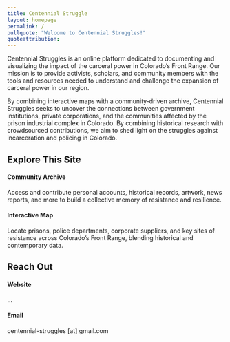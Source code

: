 ```yaml
---
title: Centennial Struggle
layout: homepage
permalink: /
pullquote: "Welcome to Centennial Struggles!"
quoteattribution:
---
```


Centennial Struggles is an online platform dedicated to documenting and visualizing the impact of the carceral power in Colorado’s Front Range. Our mission is to provide activists, scholars, and community members with the tools and resources needed to understand and challenge the expansion of carceral power in our region.

By combining interactive maps with a community-driven archive, Centennial Struggles seeks to uncover the connections between government institutions, private corporations, and the communities affected by the prison industrial complex in Colorado. By combining historical research with crowdsourced contributions, we aim to shed light on the struggles against incarceration and policing in Colorado.



## Explore This Site

#### Community Archive

Access and contribute personal accounts, historical records, artwork, news reports, and more to build a collective memory of resistance and resilience.

#### Interactive Map

Locate prisons, police departments, corporate suppliers, and key sites of resistance across Colorado’s Front Range, blending historical and contemporary data.

## Reach Out

#### Website

...

#### Email

centennial-struggles [at] gmail.com
